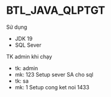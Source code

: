 # BTL_JAVA_QLPTGT
Sử dụng 
- JDK 19
- SQL Sever

TK admin khi chạy
- tk: admin
- mk: 123
Setup sever SA cho sql
- tk: sa
- mk: 1
Setup cong ket noi 1433

